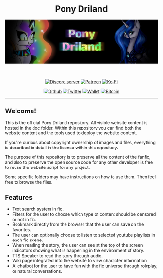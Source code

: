 <div align="center">
<h1>Pony Driland</h1>

<center>
<img src="./public/img/external/banner1.jpg">
</center>
<br/><br/>
<p>
    <a href="https://discord.gg/sSkysVtj7y"><img src="https://img.shields.io/discord/881322783538298891?color=7289da&logo=discord&logoColor=white" alt="Discord server" /></a>
    <a href="https://www.patreon.com/JasminDreasond"><img src="https://img.shields.io/badge/donate-patreon-F96854.svg?logo=patreon" alt="Patreon" /></a>
    <a href="https://ko-fi.com/jasmindreasond"><img src="https://img.shields.io/badge/donate-ko%20fi-29ABE0.svg?logo=ko-fi" alt="Ko-Fi" /></a>
</p>

[![Github](https://img.shields.io/badge/-Github-000?style=for-the-badge&logo=Github&logoColor=white)](https://github.com/Pony-Driland)
[![Twitter](https://img.shields.io/badge/-Twitter-1da1f2?style=for-the-badge&logo=Twitter&logoColor=white)](https://twitter.com/JasminDreasond/)
[![Wallet](https://img.shields.io/badge/-Wallet_Donation-ecf0f1?style=for-the-badge&logo=Ethereum&logoColor=black)](https://ud.me/jasmindreasond.x)
[![Bitcoin](https://img.shields.io/badge/-Bitcoin_Donation-0d579b?style=for-the-badge&logo=Bitcoin&logoColor=black)](https://www.blockchain.com/pt/btc/address/bc1qnk7upe44xrsll2tjhy5msg32zpnqxvyysyje2g)

</div>

<hr/>

## Welcome!

This is the official Pony Driland repository. All visible website content is hosted in the doc folder. Within this repository you can find both the website content and the tools used to deploy the website content.

If you're curious about copyright ownership of images and files, everything is described in detail in the license within this repository.

The purpose of this repository is to preserve all the content of the fanfic, and also to preserve the open source code for any other developer is free to reuse the website script for any project.

Some specific folders may have instructions on how to use them. Then feel free to browse the files.

## Features

- Text search system in fic.
- Filters for the user to choose which type of content should be censored or not in fic.
- Bookmark directly from the browser that the user can save on the favorites.
- The user can optionally choose to listen to selected youtube playlists in each fic scene.
- When reading the story, the user can see at the top of the screen indicators showing what is happening in the environment of story.
- TTS Speaker to read the story through audio.
- Wiki page integrated into the website to view character information.
- AI chatbot for the user to have fun with the fic universe through roleplay, or natural conversations.